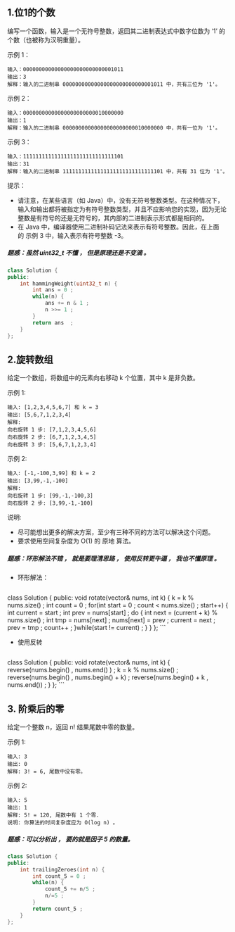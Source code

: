 ## 1.位1的个数
编写一个函数，输入是一个无符号整数，返回其二进制表达式中数字位数为 ‘1’ 的个数（也被称为汉明重量）。

示例 1：
```
输入：00000000000000000000000000001011
输出：3
解释：输入的二进制串 00000000000000000000000000001011 中，共有三位为 '1'。
```
示例 2：
```
输入：00000000000000000000000010000000
输出：1
解释：输入的二进制串 00000000000000000000000010000000 中，共有一位为 '1'。
```
示例 3：
```
输入：11111111111111111111111111111101
输出：31
解释：输入的二进制串 11111111111111111111111111111101 中，共有 31 位为 '1'。
```

提示：

* 请注意，在某些语言（如 Java）中，没有无符号整数类型。在这种情况下，输入和输出都将被指定为有符号整数类型，并且不应影响您的实现，因为无论整数是有符号的还是无符号的，其内部的二进制表示形式都是相同的。
* 在 Java 中，编译器使用二进制补码记法来表示有符号整数。因此，在上面的 示例 3 中，输入表示有符号整数 -3。

##### 题感：虽然 uint32_t 不懂 ， 但是原理还是不变滴 。 

```C++
class Solution {
public:
    int hammingWeight(uint32_t n) {
        int ans = 0 ; 
        while(n) {
            ans += n & 1 ; 
            n >>= 1 ;
        }
        return ans  ; 
    }
};
```

## 2.旋转数组
给定一个数组，将数组中的元素向右移动 k 个位置，其中 k 是非负数。

示例 1:
```
输入: [1,2,3,4,5,6,7] 和 k = 3
输出: [5,6,7,1,2,3,4]
解释:
向右旋转 1 步: [7,1,2,3,4,5,6]
向右旋转 2 步: [6,7,1,2,3,4,5]
向右旋转 3 步: [5,6,7,1,2,3,4]
```
示例 2:
```
输入: [-1,-100,3,99] 和 k = 2
输出: [3,99,-1,-100]
解释: 
向右旋转 1 步: [99,-1,-100,3]
向右旋转 2 步: [3,99,-1,-100]
```
说明:

* 尽可能想出更多的解决方案，至少有三种不同的方法可以解决这个问题。
* 要求使用空间复杂度为 O(1) 的 原地 算法。

##### 题感：环形解法不错 ， 就是要理清思路 ， 使用反转更牛逼 ， 我也不懂原理 。

* 环形解法：
	```C++
class Solution {
public:
    void rotate(vector<int>& nums, int k) {
        k = k % nums.size() ; 
        int count = 0 ; 
        for(int start = 0 ;  count < nums.size() ; start++) {
            int current = start ; 
            int prev = nums[start] ; 
            do {
                int next = (current + k) % nums.size() ; 
                int tmp = nums[next] ; 
                nums[next] = prev ; 
                current = next ; 
                prev = tmp ; 
                count++ ; 
            }while(start != current) ; 
        }
    }
};
    ```
* 使用反转
	```C++
class Solution {
public:
    void rotate(vector<int>& nums, int k) {
        reverse(nums.begin() , nums.end() ) ; 
        k = k % nums.size() ;
        reverse(nums.begin() , nums.begin() + k) ;
        reverse(nums.begin() + k , nums.end()) ; 
    }
};
    ```
    
## 3. 阶乘后的零
给定一个整数 n，返回 n! 结果尾数中零的数量。

示例 1:
```
输入: 3
输出: 0
解释: 3! = 6, 尾数中没有零。
```
示例 2:
```
输入: 5
输出: 1
解释: 5! = 120, 尾数中有 1 个零.
说明: 你算法的时间复杂度应为 O(log n) 。
```

##### 题感：可以分析出 ， 要的就是因子 5 的数量。
```C++
class Solution {
public:
    int trailingZeroes(int n) {
        int count_5 = 0 ;
        while(n) {
            count_5 += n/5 ; 
            n/=5 ;
        }
        return count_5 ;
    }
};
```